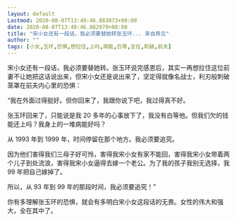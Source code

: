 ```yaml
---
layout: default
Lastmod: 2020-08-07T13:49:46.883073+00:00
date: 2020-08-07T13:49:46.882979+00:00
title: "宋小女还有一段话，我必须要替她转张玉环... 来自荐见"
author: ""
tags: [小女,玉环,恐惧,想拉住,上吗,病能,白等,全在,刺破,前夫]
---
```


宋小女还有一段话，我必须要替她转。张玉环说完感恩后，其实一再想拉住这位前妻不让她把这话说出来，但宋小女还是说出来了，坚定得就像名战士，利刃般刺破笼罩在前夫内心里的恐惧：

“我在外面过得挺好。但你回来了，我跟你说下吧，我过得真不好。

张玉环回来了，只能说是我 20 多年的心事放下了，我没有白等他。但我们欠的钱能还上吗？我身上的一堆病能好吗？

从 1993 年到 1999 年，时间停留在那个地方。我必须要追究。

因为他们害得我们三母子好可怜，害得我宋小女有家不能回，害得我宋小女带着两个儿子到处流浪，害得我宋小女逼得去嫁一个老公。为了我的孩子我别无选择，我 99 年把自己嫁掉了。

所以，从 93 年到 99 年的那段时间，我必须要追究！”

你有多理解张玉环的恐惧，就会有多明白宋小女这段话的无畏。女性的伟大和强大，全在其中了。


